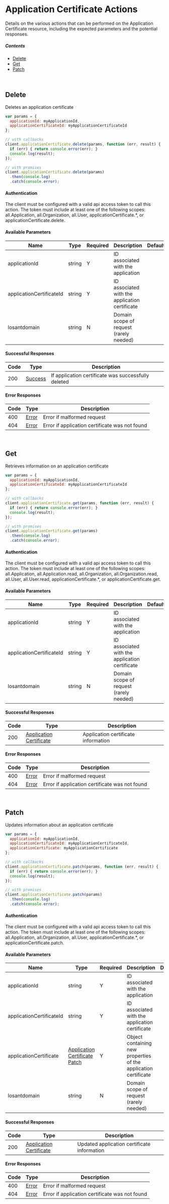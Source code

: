 # Application Certificate Actions

Details on the various actions that can be performed on the
Application Certificate resource, including the expected
parameters and the potential responses.

##### Contents

*   [Delete](#delete)
*   [Get](#get)
*   [Patch](#patch)

<br/>

## Delete

Deletes an application certificate

```javascript
var params = {
  applicationId: myApplicationId,
  applicationCertificateId: myApplicationCertificateId
};

// with callbacks
client.applicationCertificate.delete(params, function (err, result) {
  if (err) { return console.error(err); }
  console.log(result);
});

// with promises
client.applicationCertificate.delete(params)
  .then(console.log)
  .catch(console.error);
```

#### Authentication
The client must be configured with a valid api access token to call this
action. The token must include at least one of the following scopes:
all.Application, all.Organization, all.User, applicationCertificate.*, or applicationCertificate.delete.

#### Available Parameters

| Name | Type | Required | Description | Default | Example |
| ---- | ---- | -------- | ----------- | ------- | ------- |
| applicationId | string | Y | ID associated with the application |  | 575ec8687ae143cd83dc4a97 |
| applicationCertificateId | string | Y | ID associated with the application certificate |  | 575ec76c7ae143cd83dc4a96 |
| losantdomain | string | N | Domain scope of request (rarely needed) |  | example.com |

#### Successful Responses

| Code | Type | Description |
| ---- | ---- | ----------- |
| 200 | [Success](../lib/schemas/success.json) | If application certificate was successfully deleted |

#### Error Responses

| Code | Type | Description |
| ---- | ---- | ----------- |
| 400 | [Error](../lib/schemas/error.json) | Error if malformed request |
| 404 | [Error](../lib/schemas/error.json) | Error if application certificate was not found |

<br/>

## Get

Retrieves information on an application certificate

```javascript
var params = {
  applicationId: myApplicationId,
  applicationCertificateId: myApplicationCertificateId
};

// with callbacks
client.applicationCertificate.get(params, function (err, result) {
  if (err) { return console.error(err); }
  console.log(result);
});

// with promises
client.applicationCertificate.get(params)
  .then(console.log)
  .catch(console.error);
```

#### Authentication
The client must be configured with a valid api access token to call this
action. The token must include at least one of the following scopes:
all.Application, all.Application.read, all.Organization, all.Organization.read, all.User, all.User.read, applicationCertificate.*, or applicationCertificate.get.

#### Available Parameters

| Name | Type | Required | Description | Default | Example |
| ---- | ---- | -------- | ----------- | ------- | ------- |
| applicationId | string | Y | ID associated with the application |  | 575ec8687ae143cd83dc4a97 |
| applicationCertificateId | string | Y | ID associated with the application certificate |  | 575ec76c7ae143cd83dc4a96 |
| losantdomain | string | N | Domain scope of request (rarely needed) |  | example.com |

#### Successful Responses

| Code | Type | Description |
| ---- | ---- | ----------- |
| 200 | [Application Certificate](../lib/schemas/applicationCertificate.json) | Application certificate information |

#### Error Responses

| Code | Type | Description |
| ---- | ---- | ----------- |
| 400 | [Error](../lib/schemas/error.json) | Error if malformed request |
| 404 | [Error](../lib/schemas/error.json) | Error if application certificate was not found |

<br/>

## Patch

Updates information about an application certificate

```javascript
var params = {
  applicationId: myApplicationId,
  applicationCertificateId: myApplicationCertificateId,
  applicationCertificate: myApplicationCertificate
};

// with callbacks
client.applicationCertificate.patch(params, function (err, result) {
  if (err) { return console.error(err); }
  console.log(result);
});

// with promises
client.applicationCertificate.patch(params)
  .then(console.log)
  .catch(console.error);
```

#### Authentication
The client must be configured with a valid api access token to call this
action. The token must include at least one of the following scopes:
all.Application, all.Organization, all.User, applicationCertificate.*, or applicationCertificate.patch.

#### Available Parameters

| Name | Type | Required | Description | Default | Example |
| ---- | ---- | -------- | ----------- | ------- | ------- |
| applicationId | string | Y | ID associated with the application |  | 575ec8687ae143cd83dc4a97 |
| applicationCertificateId | string | Y | ID associated with the application certificate |  | 575ec76c7ae143cd83dc4a96 |
| applicationCertificate | [Application Certificate Patch](../lib/schemas/applicationCertificatePatch.json) | Y | Object containing new properties of the application certificate |  | [Application Certificate Patch Example](_schemas.md#application-certificate-patch-example) |
| losantdomain | string | N | Domain scope of request (rarely needed) |  | example.com |

#### Successful Responses

| Code | Type | Description |
| ---- | ---- | ----------- |
| 200 | [Application Certificate](../lib/schemas/applicationCertificate.json) | Updated application certificate information |

#### Error Responses

| Code | Type | Description |
| ---- | ---- | ----------- |
| 400 | [Error](../lib/schemas/error.json) | Error if malformed request |
| 404 | [Error](../lib/schemas/error.json) | Error if application certificate was not found |
